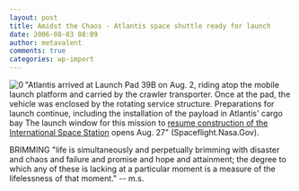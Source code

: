 ```yaml
---
layout: post
title: Amidst the Chaos - Atlantis space shuttle ready for launch
date: 2006-08-03 08:09
author: metavalent
comments: true
categories: wp-import
---
```

<!--Lead Photo --><a href="http://www.nasa.gov/images/content/153213main_coolroll-lg.jpg"><img src="http://img517.imageshack.us/img517/628/153212maincoolrollxy6.jpg" align="left" border="0" alt="0" /></a><!-- Commentary -->"Atlantis arrived at Launch Pad 39B on Aug. 2, riding atop the mobile launch platform and carried by the crawler transporter. Once at the pad, the vehicle was enclosed by the rotating service structure. Preparations for launch continue, including the installation of the payload in Atlantis' cargo bay The launch window for this mission to <a href="http://www.nasa.gov/mission_pages/shuttle/main/index.html">resume construction of the International Space Station</a> opens Aug. 27" (Spaceflight.Nasa.Gov).

BRIMMING
"life is simultaneously and perpetually brimming with disaster and chaos and failure and promise and hope and attainment; the degree to which any of these is lacking at a particular moment is a measure of the lifelessness of that moment." -- m.s.

